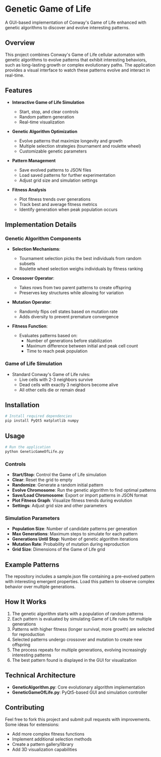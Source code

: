 # Genetic Game of Life

A GUI-based implementation of Conway's Game of Life enhanced with genetic algorithms to discover and evolve interesting patterns.

## Overview

This project combines Conway's Game of Life cellular automaton with genetic algorithms to evolve patterns that exhibit interesting behaviors, such as long-lasting growth or complex evolutionary paths. The application provides a visual interface to watch these patterns evolve and interact in real-time.

## Features

- **Interactive Game of Life Simulation**
  - Start, stop, and clear controls
  - Random pattern generation
  - Real-time visualization

- **Genetic Algorithm Optimization**
  - Evolve patterns that maximize longevity and growth
  - Multiple selection strategies (tournament and roulette wheel)
  - Customizable genetic parameters

- **Pattern Management**
  - Save evolved patterns to JSON files
  - Load saved patterns for further experimentation
  - Adjust grid size and simulation settings

- **Fitness Analysis**
  - Plot fitness trends over generations
  - Track best and average fitness metrics
  - Identify generation when peak population occurs

## Implementation Details

### Genetic Algorithm Components

- **Selection Mechanisms**: 
  - Tournament selection picks the best individuals from random subsets
  - Roulette wheel selection weighs individuals by fitness ranking

- **Crossover Operator**:
  - Takes rows from two parent patterns to create offspring
  - Preserves key structures while allowing for variation

- **Mutation Operator**:
  - Randomly flips cell states based on mutation rate
  - Adds diversity to prevent premature convergence

- **Fitness Function**:
  - Evaluates patterns based on:
    - Number of generations before stabilization
    - Maximum difference between initial and peak cell count
    - Time to reach peak population

### Game of Life Simulation

- Standard Conway's Game of Life rules:
  - Live cells with 2-3 neighbors survive
  - Dead cells with exactly 3 neighbors become alive
  - All other cells die or remain dead

## Installation

```bash
# Install required dependencies
pip install PyQt5 matplotlib numpy
```

## Usage

```bash
# Run the application
python GeneticGameOfLife.py
```

### Controls

- **Start/Stop**: Control the Game of Life simulation
- **Clear**: Reset the grid to empty
- **Randomize**: Generate a random initial pattern
- **Evolve Chromosome**: Run the genetic algorithm to find optimal patterns
- **Save/Load Chromosome**: Export or import patterns in JSON format
- **Plot Fitness Graph**: Visualize fitness trends during evolution
- **Settings**: Adjust grid size and other parameters

### Simulation Parameters

- **Population Size**: Number of candidate patterns per generation
- **Max Generations**: Maximum steps to simulate for each pattern
- **Generations Until Stop**: Number of genetic algorithm iterations
- **Mutation Rate**: Probability of mutation during reproduction
- **Grid Size**: Dimensions of the Game of Life grid

## Example Patterns

The repository includes a sample.json file containing a pre-evolved pattern with interesting emergent properties. Load this pattern to observe complex behavior over multiple generations.

## How It Works

1. The genetic algorithm starts with a population of random patterns
2. Each pattern is evaluated by simulating Game of Life rules for multiple generations
3. Patterns with higher fitness (longer survival, more growth) are selected for reproduction
4. Selected patterns undergo crossover and mutation to create new offspring
5. The process repeats for multiple generations, evolving increasingly interesting patterns
6. The best pattern found is displayed in the GUI for visualization

## Technical Architecture

- **GeneticAlgorithm.py**: Core evolutionary algorithm implementation
- **GeneticGameOfLife.py**: PyQt5-based GUI and simulation controller

## Contributing

Feel free to fork this project and submit pull requests with improvements. Some ideas for extensions:

- Add more complex fitness functions
- Implement additional selection methods
- Create a pattern gallery/library
- Add 3D visualization capabilities
